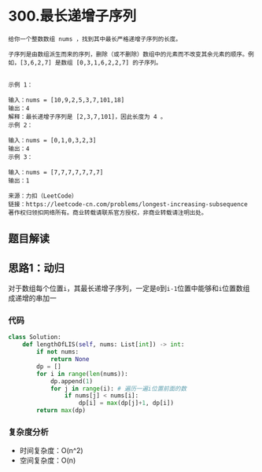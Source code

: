 # 300.最长递增子序列

~~~typora
给你一个整数数组 nums ，找到其中最长严格递增子序列的长度。

子序列是由数组派生而来的序列，删除（或不删除）数组中的元素而不改变其余元素的顺序。例如，[3,6,2,7] 是数组 [0,3,1,6,2,2,7] 的子序列。

 
示例 1：

输入：nums = [10,9,2,5,3,7,101,18]
输出：4
解释：最长递增子序列是 [2,3,7,101]，因此长度为 4 。
示例 2：

输入：nums = [0,1,0,3,2,3]
输出：4
示例 3：

输入：nums = [7,7,7,7,7,7,7]
输出：1

来源：力扣（LeetCode）
链接：https://leetcode-cn.com/problems/longest-increasing-subsequence
著作权归领扣网络所有。商业转载请联系官方授权，非商业转载请注明出处。
~~~

## 题目解读

## 思路1：动归

对于数组每个位置`i`，其最长递增子序列，一定是`0`到`i-1`位置中能够和`i`位置数组成递增的串加一

### 代码

~~~python
class Solution:
    def lengthOfLIS(self, nums: List[int]) -> int:
        if not nums:
            return None
        dp = []
        for i in range(len(nums)):
            dp.append(1)
            for j in range(i): # 遍历一遍i位置前面的数
                if nums[j] < nums[i]:
                    dp[i] = max(dp[j]+1, dp[i])
        return max(dp)
~~~

### 复杂度分析

- 时间复杂度：O(n^2) 
- 空间复杂度：O(n)

